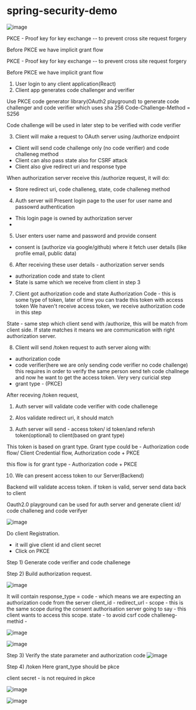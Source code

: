 # spring-security-demo




![image](https://github.com/user-attachments/assets/a76624cf-e177-4e1b-9f36-6773834b1945)

PKCE - Proof key for key exchange
 -- to prevent cross site request forgery


Before PKCE we have implicit grant flow


PKCE - Proof key for key exchange
 -- to prevent cross site request forgery


Before PKCE we have implicit grant flow


1) User login to any client application(React)
2) Client app generates code challenger and verifier

Use PKCE code generator library(OAuth2 playground) to generate code challenger and code verifier which uses sha 256
Code-Challenge-Method = S256

Code challenge will be used in later step to be verified with code verifier

3) Client will make a request to OAuth server using /authorize endpoint
- Client will send code challenge only (no code verifier) and code challeneg method
- Client can also pass state also for CSRF attack
- Client also give redirect uri and response type

When authorization server receive this /authorize request, it will do:

- Store redirect uri, code challeneg, state, code challeneg method

4) Auth server will Present login page to the user for user name and passowrd authentication
- This login page is owned by authorization server
-

5) User enters user name and password and provide consent
- consent is (authorize via google/github) where it fetch user details (like profile email, public data)

6) After receiving these user details - authorization server sends 
- authorization code and state to client
- State is same which we receive from client in step 3


7) Client got authorization code and state
Authorization Code - this is some type of token, later of time you can trade this token with access token
We haven't receive access token, we receive authorization code in this step

State - same step which client send with /authorize, this will be match from client side. If state matches
it means we are communication with right authorization server.

8) Client will send /token request to auth server along with:
- authorization code
- code verifier(here we are only sending code verifier no code challenge)
this requires in order to verify the same person send teh code challnege and now he want to get the access token. Very very curicial step
- grant type - (PKCE)

After receving /token request, 
1) Auth server will validate code verifier with code challenege
2) Alos validate redirect uri, it should match

9) Auth server will send - access token/ id token/and refersh token(optional) to client(based on grant type)

This token is based on grant type.
Grant type could be - Authorization code flow/ Client Credential flow,  Authorization code + PKCE

this flow is for grant type - Authorization code + PKCE


10) We can present access token to our Server(Backend)

Backend will validate access token. if token is valid, server send data back to client


Oauth2.0 playground can be used for auth server and generate client id/ code challeneg and code verifyer


![image](https://github.com/user-attachments/assets/fb530327-64e7-4dc3-97da-b7b936ae7d2a)

Do client Registration.
- it will give client id and client secret
- Click on PKCE

Step 1) Generate code verifier and code challenege

Step 2) Build authorization request.

![image](https://github.com/user-attachments/assets/01bfb2ef-24ec-41f9-8b8a-e76f3e2bcedd)

It will contain 
response_type = code - which means we are expecting an authorization code from the server
client_id - 
redirect_url - 
scope -  this is the same scope during the consent authorisation server going to say - this client wants to access this scope. 
state - to avoid csrf 
code challeneg-
methid - 

 ![image](https://github.com/user-attachments/assets/d43e218b-3374-4a74-a310-8891cead1702)

 ![image](https://github.com/user-attachments/assets/10f31c9b-6fb6-461e-af0f-5df3bc138153)



Step 3) Verify the state parameter and authorization code
![image](https://github.com/user-attachments/assets/2a295ad1-70f4-4cda-a6fa-20c54353afb6)

Step 4) /token
Here grant_type should be pkce

client secret - is not required in pkce

![image](https://github.com/user-attachments/assets/ead1a7dc-9eac-49de-ae33-ff49a1484aad)


![image](https://github.com/user-attachments/assets/bd8bdec3-94b5-4f5c-9db5-f574d09ef1aa)


  


